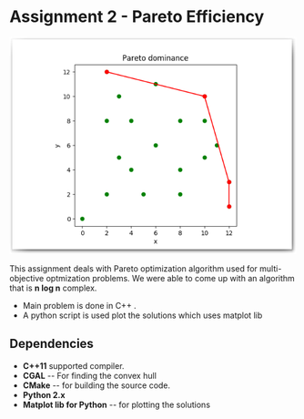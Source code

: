 # Assignment 2 - Pareto Efficiency

<p align="center">
  <img src="../img/paretaparetoo.png" alt="Pareto dominance solution"/>
</p>

This assignment deals with Pareto optimization algorithm used for
multi-objective optmization problems. We were able to come up with an
algorithm that is **n log n** complex.

- Main problem is done in C++ .
- A python script is used plot the solutions which uses matplot lib

## Dependencies

- **C++11** supported compiler.
- **CGAL** -- For finding the convex hull
- **CMake** -- for building the source code.
- **Python 2.x**
- **Matplot lib for Python** -- for plotting the solutions
